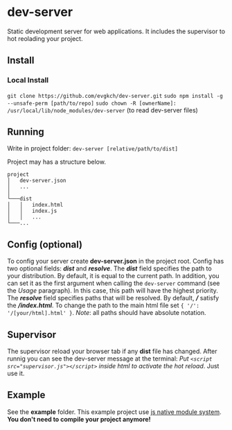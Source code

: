 # dev-server
Static development server for web applications. It includes the supervisor to hot reolading your project.

## Install

### Local Install
`git clone https://github.com/evgkch/dev-server.git`
`sudo npm install -g --unsafe-perm [path/to/repo]`
`sudo chown -R [ownerName]: /usr/local/lib/node_modules/dev-server` (to read dev-server files)

## Running
Write in project folder: `dev-server [relative/path/to/dist]`

Project may has a structure below.
```
project
│   dev-server.json
│   ...    
│
└───dist
│   │   index.html
│   │   index.js
│   │   ...
└───...
```

## Config (optional)
To config your server create **dev-server.json** in the project root. Config has two optional fields: ***dist*** and ***resolve***.
The ***dist*** field specifies the path to your distribution. By default, it is equal to the current path. In addition, you can set it as the first argument when calling the `dev-server` command (see the *Usage* paragraph). In this case, this path will have the highest priority.
The ***resolve*** field specifies paths that will be resolved. By default, ***/*** satisfy the ***/index.html***. To change the path to the main html file set `{ '/': '/[your/html].html' }`.
*Note*: all paths should have absolute notation.

## Supervisor
The supervisor reload your browser tab if any **dist** file has changed. After runnig you can see the dev-server message at the terminal:
*Put `<script src="supervisor.js"></script>` inside html to activate the hot reload*. Just use it.

## Example
See the **example** folder. This example project use [js native module system](https://developer.mozilla.org/en-US/docs/Web/JavaScript/Guide/Modules). **You don't need to compile your project anymore!**

